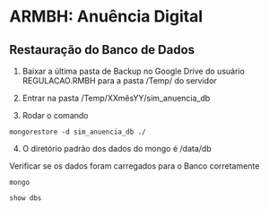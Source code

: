 # ARMBH: Anuência Digital 

## Restauração do Banco de Dados

1. Baixar a última pasta de Backup no Google Drive do usuário REGULACAO.RMBH para a pasta /Temp/ do servidor

2. Entrar na pasta /Temp/XXmêsYY/sim_anuencia_db

3. Rodar o comando 
```
mongorestore -d sim_anuencia_db ./
```

4. O diretório padrão dos dados do mongo é /data/db

Verificar se os dados foram carregados para o Banco corretamente

```
mongo
```
```
show dbs
```
